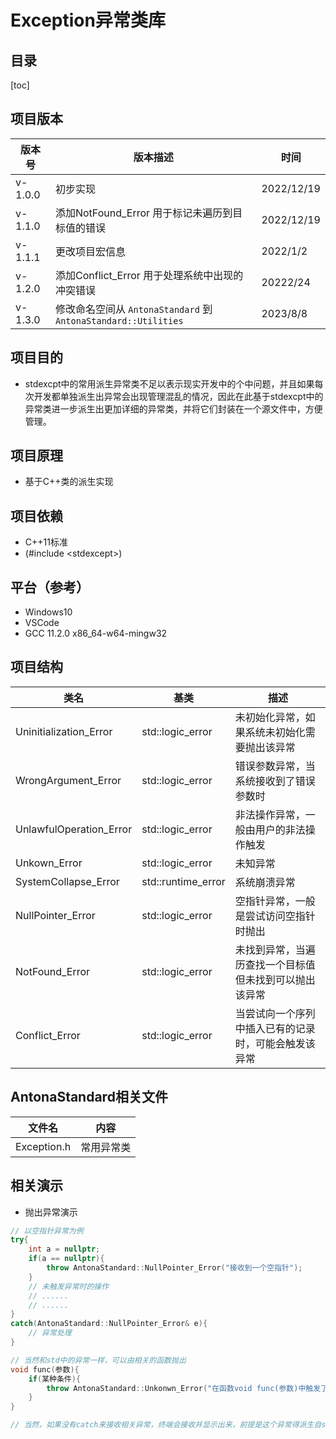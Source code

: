 # Exception异常类库

## 目录

[toc]

## 项目版本

| 版本号  | 版本描述                                                     | 时间       |
| ------- | ------------------------------------------------------------ | ---------- |
| v-1.0.0 | 初步实现                                                     | 2022/12/19 |
| v-1.1.0 | 添加NotFound_Error 用于标记未遍历到目标值的错误              | 2022/12/19 |
| v-1.1.1 | 更改项目宏信息                                               | 2022/1/2   |
| v-1.2.0 | 添加Conflict_Error 用于处理系统中出现的冲突错误              | 20222/24   |
| v-1.3.0 | 修改命名空间从 `AntonaStandard` 到 `AntonaStandard::Utilities` | 2023/8/8   |



## 项目目的

- stdexcpt中的常用派生异常类不足以表示现实开发中的个中问题，并且如果每次开发都单独派生出异常会出现管理混乱的情况，因此在此基于stdexcpt中的异常类进一步派生出更加详细的异常类，并将它们封装在一个源文件中，方便管理。

## 项目原理

- 基于C++类的派生实现

## 项目依赖

- C++11标准
- (#include \<stdexcept\>)

## 平台（参考）

- Windows10
- VSCode
- GCC 11.2.0 x86_64-w64-mingw32

## 项目结构

| 类名                    | 基类               | 描述                                                   |
| ----------------------- | ------------------ | ------------------------------------------------------ |
| Uninitialization_Error  | std::logic_error   | 未初始化异常，如果系统未初始化需要抛出该异常           |
| WrongArgument_Error     | std::logic_error   | 错误参数异常，当系统接收到了错误参数时                 |
| UnlawfulOperation_Error | std::logic_error   | 非法操作异常，一般由用户的非法操作触发                 |
| Unkown_Error            | std::logic_error   | 未知异常                                               |
| SystemCollapse_Error    | std::runtime_error | 系统崩溃异常                                           |
| NullPointer_Error       | std::logic_error   | 空指针异常，一般是尝试访问空指针时抛出                 |
| NotFound_Error          | std::logic_error   | 未找到异常，当遍历查找一个目标值但未找到可以抛出该异常 |
| Conflict_Error          | std::logic_error   | 当尝试向一个序列中插入已有的记录时，可能会触发该异常   |



## AntonaStandard相关文件

| 文件名      | 内容       |
| ----------- | ---------- |
| Exception.h | 常用异常类 |

## 相关演示

- 抛出异常演示

```cpp
// 以空指针异常为例
try{
    int a = nullptr;
    if(a == nullptr){
        throw AntonaStandard::NullPointer_Error("接收到一个空指针");
	}
    // 未触发异常时的操作
    // ......
    // ......
}
catch(AntonaStandard::NullPointer_Error& e){
    // 异常处理
}

// 当然和std中的异常一样，可以由相关的函数抛出
void func(参数){
    if(某种条件){
        throw AntonaStandard::Unkonwn_Error("在函数void func(参数)中触发了一个未知操作");
    }
}

// 当然，如果没有catch来接收相关异常，终端会接收并显示出来，前提是这个异常得派生自std::exception
```
